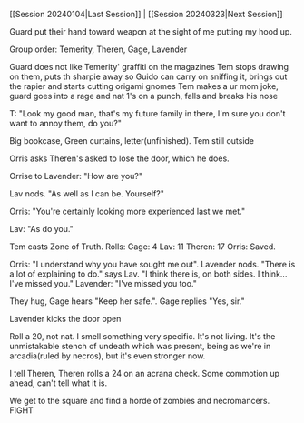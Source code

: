 
 [[Session 20240104|Last Session]] | [[Session 20240323|Next Session]]

Guard put their hand toward weapon at the sight of me putting my hood up.

Group order:
Temerity, Theren, Gage, Lavender

Guard does not like Temerity' graffiti on the magazines
Tem stops drawing on them, puts th sharpie away so Guido can carry on sniffing it, brings out the rapier and starts cutting origami gnomes
Tem makes a ur mom joke, guard goes into a rage and nat 1's on a punch, falls and breaks his nose

T: "Look my good man, that's my future family in there, I'm sure you don't want to annoy them, do you?" 

Big bookcase, Green curtains, letter(unfinished). Tem still outside

Orris asks Theren's asked to lose the door, which he does.

Orrise to Lavender: "How are you?"

Lav nods. "As well as I can be. Yourself?"

Orris: "You're certainly looking more experienced last we met."

Lav: "As do you."

Tem casts Zone of Truth. Rolls:
Gage: 4
Lav: 11
Theren: 17
Orris: Saved.

Orris: "I understand why you have sought me out". Lavender nods. "There is a lot of explaining to do." says Lav. "I think there is, on both sides. I think... I've missed you." Lavender: "I've missed you too."

They hug, Gage hears "Keep her safe.". Gage replies "Yes, sir."

Lavender kicks the door open

Roll a 20, not nat. I smell something very specific. It's not living. It's the unmistakable stench of undeath which was present, being as we're in arcadia(ruled by necros), but it's even stronger now.

I tell Theren, Theren rolls a 24 on an acrana check. Some commotion up ahead, can't tell what it is.

We get to the square and find a horde of zombies and necromancers. FIGHT

